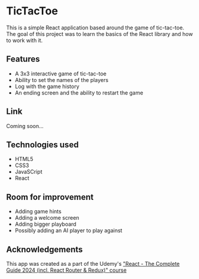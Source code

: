 # TicTacToe
This is a simple React application based around the game of tic-tac-toe. The goal of this project was to learn the basics of the React library and how to work with it.
## Features
- A 3x3 interactive game of tic-tac-toe
- Ability to set the names of the players
- Log with the game history
- An ending screen and the ability to restart the game
## Link
Coming soon...
## Technologies used
- HTML5
- CSS3
- JavaSCript
- React
## Room for improvement
- Adding game hints
- Adding a welcome screen
- Adding bigger playboard
- Possibly adding an AI player to play against
## Acknowledgements
This app was created as a part of the Udemy's ["React - The Complete Guide 2024 (incl. React Router & Redux)" course](https://www.udemy.com/course/react-the-complete-guide-incl-redux/)
